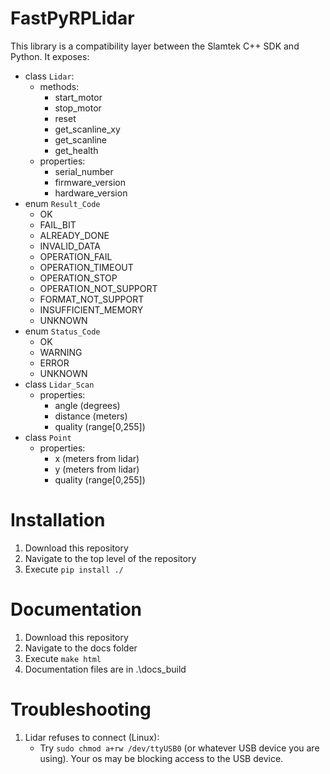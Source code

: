 # FastPyRPLidar
This library is a compatibility layer between the Slamtek C++ SDK and Python.
It exposes:
* class `Lidar`:
   * methods:
      * start_motor
      * stop_motor
      * reset
      * get_scanline_xy
      * get_scanline
      * get_health
   * properties:
      * serial_number
      * firmware_version
      * hardware_version
* enum `Result_Code`
   * OK
   * FAIL_BIT
   * ALREADY_DONE
   * INVALID_DATA
   * OPERATION_FAIL
   * OPERATION_TIMEOUT
   * OPERATION_STOP
   * OPERATION_NOT_SUPPORT
   * FORMAT_NOT_SUPPORT
   * INSUFFICIENT_MEMORY
   * UNKNOWN
* enum `Status_Code`
   * OK
   * WARNING
   * ERROR
   * UNKNOWN
* class `Lidar_Scan`
   * properties:
      * angle (degrees)
      * distance (meters)
      * quality (range[0,255])
* class `Point`
   * properties:
      * x (meters from lidar)
      * y (meters from lidar)
      * quality (range[0,255])


# Installation
1. Download this repository
2. Navigate to the top level of the repository
3. Execute  `pip install ./`

# Documentation
1. Download this repository
2. Navigate to the docs folder
3. Execute `make html`
4. Documentation files are in .\docs\_build

# Troubleshooting
1. Lidar refuses to connect (Linux):
    * Try `sudo chmod a+rw /dev/ttyUSB0` (or whatever USB device you are using). Your os may be blocking access to the USB device.
